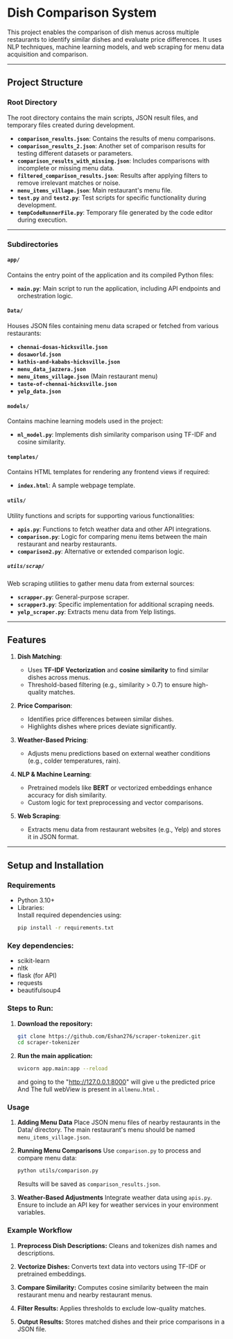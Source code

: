 # **Dish Comparison System**

This project enables the comparison of dish menus across multiple restaurants to identify similar dishes and evaluate price differences. It uses NLP techniques, machine learning models, and web scraping for menu data acquisition and comparison.

---

## **Project Structure**

### **Root Directory**  
The root directory contains the main scripts, JSON result files, and temporary files created during development.  

- **`comparison_results.json`**: Contains the results of menu comparisons.  
- **`comparison_results_2.json`**: Another set of comparison results for testing different datasets or parameters.  
- **`comparison_results_with_missing.json`**: Includes comparisons with incomplete or missing menu data.  
- **`filtered_comparison_results.json`**: Results after applying filters to remove irrelevant matches or noise.  
- **`menu_items_village.json`**: Main restaurant's menu file.  
- **`test.py`** and **`test2.py`**: Test scripts for specific functionality during development.  
- **`tempCodeRunnerFile.py`**: Temporary file generated by the code editor during execution.

---

### **Subdirectories**

#### **`app/`**
Contains the entry point of the application and its compiled Python files:
- **`main.py`**: Main script to run the application, including API endpoints and orchestration logic.

#### **`Data/`**
Houses JSON files containing menu data scraped or fetched from various restaurants:
- **`chennai-dosas-hicksville.json`**
- **`dosaworld.json`**
- **`kathis-and-kababs-hicksville.json`**
- **`menu_data_jazzera.json`**
- **`menu_items_village.json`** (Main restaurant menu)
- **`taste-of-chennai-hicksville.json`**
- **`yelp_data.json`**

#### **`models/`**
Contains machine learning models used in the project:
- **`ml_model.py`**: Implements dish similarity comparison using TF-IDF and cosine similarity.

#### **`templates/`**
Contains HTML templates for rendering any frontend views if required:
- **`index.html`**: A sample webpage template.

#### **`utils/`**
Utility functions and scripts for supporting various functionalities:
- **`apis.py`**: Functions to fetch weather data and other API integrations.
- **`comparison.py`**: Logic for comparing menu items between the main restaurant and nearby restaurants.
- **`comparison2.py`**: Alternative or extended comparison logic.

##### **`utils/scrap/`**
Web scraping utilities to gather menu data from external sources:
- **`scrapper.py`**: General-purpose scraper.
- **`scrapper3.py`**: Specific implementation for additional scraping needs.
- **`yelp_scraper.py`**: Extracts menu data from Yelp listings.

---

## **Features**

1. **Dish Matching**:
   - Uses **TF-IDF Vectorization** and **cosine similarity** to find similar dishes across menus.  
   - Threshold-based filtering (e.g., similarity > 0.7) to ensure high-quality matches.

2. **Price Comparison**:
   - Identifies price differences between similar dishes.
   - Highlights dishes where prices deviate significantly.

3. **Weather-Based Pricing**:
   - Adjusts menu predictions based on external weather conditions (e.g., colder temperatures, rain).

4. **NLP & Machine Learning**:
   - Pretrained models like **BERT** or vectorized embeddings enhance accuracy for dish similarity.
   - Custom logic for text preprocessing and vector comparisons.

5. **Web Scraping**:
   - Extracts menu data from restaurant websites (e.g., Yelp) and stores it in JSON format.

---

## **Setup and Installation**

### **Requirements**
- Python 3.10+
- Libraries:  
  Install required dependencies using:
  ```bash
  pip install -r requirements.txt
    ```
### Key dependencies:

- scikit-learn
- nltk
- flask (for API)
- requests
- beautifulsoup4

### Steps to Run:

1. **Download the repository:**
    ```bash
    git clone https://github.com/Eshan276/scraper-tokenizer.git
    cd scraper-tokenizer
    ```

2. **Run the main application:**
    ```bash
    uvicorn app.main:app --reload 
    ```
    and going to the "http://127.0.0.1:8000"  will give u the predicted price 
    And The full webView is present in `allmenu.html` .

### Usage

1. **Adding Menu Data**
   Place JSON menu files of nearby restaurants in the Data/ directory. The main restaurant's menu should be named `menu_items_village.json`.

2. **Running Menu Comparisons**
   Use `comparison.py` to process and compare menu data:
    ```bash
    python utils/comparison.py
    ```
   Results will be saved as `comparison_results.json`.

3. **Weather-Based Adjustments**
   Integrate weather data using `apis.py`. Ensure to include an API key for weather services in your environment variables.

### Example Workflow

1. **Preprocess Dish Descriptions:**
   Cleans and tokenizes dish names and descriptions.

2. **Vectorize Dishes:**
   Converts text data into vectors using TF-IDF or pretrained embeddings.

3. **Compare Similarity:**
   Computes cosine similarity between the main restaurant menu and nearby restaurant menus.

4. **Filter Results:**
   Applies thresholds to exclude low-quality matches.

5. **Output Results:**
   Stores matched dishes and their price comparisons in a JSON file.

